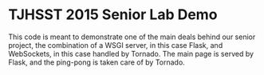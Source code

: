 TJHSST 2015 Senior Lab Demo
===========================
This code is meant to demonstrate one of the main deals behind our senior project, the combination of a WSGI server, in this case Flask, and WebSockets, in this case handled by Tornado. The main page is served by Flask, and the ping-pong is taken care of by Tornado.